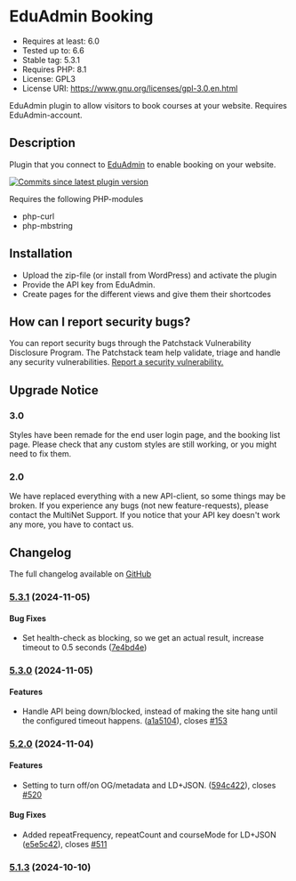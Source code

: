 # EduAdmin Booking
- Requires at least: 6.0
- Tested up to: 6.6
- Stable tag: 5.3.1
- Requires PHP: 8.1
- License: GPL3
- License URI: https://www.gnu.org/licenses/gpl-3.0.en.html

EduAdmin plugin to allow visitors to book courses at your website. Requires EduAdmin-account.

## Description

Plugin that you connect to [EduAdmin](https://www.eduadmin.se) to enable booking on your website.

[<img src="https://img.shields.io/github/commits-since/MultinetInteractive/EduAdmin-WordPress/latest.svg" alt="Commits since latest plugin version" />](https://wordpress.org/plugins/eduadmin-booking/)

Requires the following PHP-modules

- php-curl
- php-mbstring

## Installation

-   Upload the zip-file (or install from WordPress) and activate the plugin
-   Provide the API key from EduAdmin.
-   Create pages for the different views and give them their shortcodes

## How can I report security bugs?

You can report security bugs through the Patchstack Vulnerability Disclosure Program. The Patchstack team help validate, triage and handle any security vulnerabilities. [Report a security vulnerability.](https://patchstack.com/database/vdp/eduadmin-booking)

## Upgrade Notice

### 3.0

Styles have been remade for the end user login page, and the booking list page. Please check that any custom styles are still working, or you might need to fix them.

### 2.0

We have replaced everything with a new API-client, so some things may be broken. If you experience any bugs (not new feature-requests), please contact the MultiNet Support.
If you notice that your API key doesn't work any more, you have to contact us.

## Changelog

The full changelog available on [GitHub](https://github.com/MultinetInteractive/EduAdmin-WordPress/blob/production/CHANGELOG.md)

### [5.3.1](https://github.com/MultinetInteractive/EduAdmin-WordPress/compare/v5.3.0...v5.3.1) (2024-11-05)


#### Bug Fixes

* Set health-check as blocking, so we get an actual result, increase timeout to 0.5 seconds ([7e4bd4e](https://github.com/MultinetInteractive/EduAdmin-WordPress/commit/7e4bd4e7ece1efe0bd7e99ecc5b0ada8f7422957))

### [5.3.0](https://github.com/MultinetInteractive/EduAdmin-WordPress/compare/v5.2.0...v5.3.0) (2024-11-05)


#### Features

* Handle API being down/blocked, instead of making the site hang until the configured timeout happens. ([a1a5104](https://github.com/MultinetInteractive/EduAdmin-WordPress/commit/a1a51042d4b7687830de5eaa9127ae2959a3f577)), closes [#153](https://github.com/MultinetInteractive/EduAdmin-WordPress/issues/153)

### [5.2.0](https://github.com/MultinetInteractive/EduAdmin-WordPress/compare/v5.1.3...v5.2.0) (2024-11-04)


#### Features

* Setting to turn off/on OG/metadata and LD+JSON. ([594c422](https://github.com/MultinetInteractive/EduAdmin-WordPress/commit/594c422407be2aa6f8a4d2192f5636faac85975b)), closes [#520](https://github.com/MultinetInteractive/EduAdmin-WordPress/issues/520)


#### Bug Fixes

* Added repeatFrequency, repeatCount and courseMode for LD+JSON ([e5e5c42](https://github.com/MultinetInteractive/EduAdmin-WordPress/commit/e5e5c42bfe37d39c088e6901c2de3e7f31841e75)), closes [#511](https://github.com/MultinetInteractive/EduAdmin-WordPress/issues/511)

### [5.1.3](https://github.com/MultinetInteractive/EduAdmin-WordPress/compare/v5.1.2...v5.1.3) (2024-10-10)



